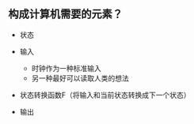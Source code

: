 ## 构成计算机需要的元素？

  + 状态

  + 输入
    - 时钟作为一种标准输入
    - 另一种最好可以读取人类的想法

  + 状态转换函数F（将输入和当前状态转换成下一个状态）

  + 输出
